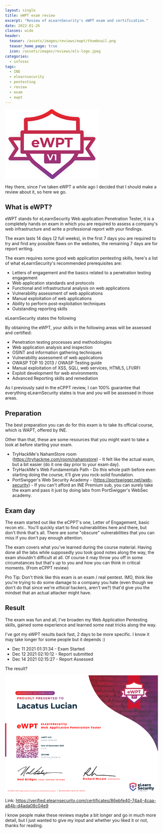 ```yaml
---
layout: single
title: eWPT exam review
excerpt: "Review of eLearnSecurity's eWPT exam and certification."
date: 2022-01-26
classes: wide
header:
  teaser: /assets/images/reviews/ewpt/thumbnail.png
  teaser_home_page: true
  icon: /assets/images/reviews/els-logo.jpeg
categories:
  - infosec
tags:  
  - INE
  - elearnsecurity
  - pentesting
  - review
  - exam
  - ewpt
---
```


![](/assets/images/reviews/ewpt/thumbnail.png)

Hey there, since I've taken eWPT a while ago I decided that I should make a review about it, so here we go.

## What is eWPT?

eWPT stands for eLearnSecurity Web application Penetration Tester, it is a completely hands on exam in which you are required to assess a company's web infrastructure and write a professional report with your findings.

The exam lasts 14 days (2 full weeks), in the first 7 days you are required to try and find any possible flaws on the websites, the remaining 7 days are for report writing.

The exam requires some good web application pentesting skills, here's a list of what eLearnSecurity's recommended prerequisites are:



- Letters of engagement and the basics related to a penetration testing engagement
- Web application standards and protocols
- Functional and infrastructural analysis on web applications
- Vulnerability assessment of web applications
- Manual exploitation of web applications
- Ability to perform post-exploitation techniques
- Outstanding reporting skills


eLearnSecurity states the following

By obtaining the eWPT, your skills in the following areas will be assessed and certified:

- Penetration testing processes and methodologies
- Web application analysis and inspection
- OSINT and information gathering techniques
- Vulnerability assessment of web applications
- OWASP TOP 10 2013 / OWASP Testing guide
- Manual exploitation of XSS, SQLi, web services, HTML5, LFI/RFI
- Exploit development for web environments
- Advanced Reporting skills and remediation

As I previously said in the eCPPT review, I can 100% guarantee that everything eLearnSecurity states is true and you will be assessed in those areas.

## Preparation

The best preparation you can do for this exam is to take its official course, which is WAPT, offered by INE.

Other than that, these are some resources that you might want to take a look at before starting your exam.

- TryHackMe's NahamStore room (https://tryhackme.com/room/nahamstore) - It felt like the actual exam, but a bit easier (do it one day prior to your exam day).
- TryHackMe's Web Fundamentals Path - Do this whole path before even starting doing the course, it'll give you rock-solid foundation.
- PortSwigger's Web Security Academy - (https://portswigger.net/web-security) - If you can't afford an INE Premium sub, you can surely take the exam and pass it just by doing labs from PortSwigger's WebSec academy.

## Exam day

The exam started out like the eCPPT's one, Letter of Engagement, basic recon etc.. You'll quickly start to find vulnerabilities here and there, but don't think that's all. There are some "obscure" vulnerabilities that you can miss if you don't pay enough attention.

The exam covers what you've learned during the course material. Having done all the labs while supposedly you took good notes along the way, the exam shouldn't difficult at all. Of course it may throw you off in some circumstances but that's up to you and how you can think in critical moments. (From eCPPT review)

Pro Tip: Don't think like this exam is an exam / real pentest. IMO, think like you're trying to do some damage to a company you hate (even though we don't do that since we're *ethical* hackers, aren't we?) that'd give you the mindset that an actual attacker might have. 

## Result

The exam was fun and all, I've broaden my Web Application Pentesting skills, gained some experience and learned some neat tricks along the way.

I've got my eWPT results back fast, 2 days to be more specific. I know it may take longer for some people but it depends :)

- Dec 11 2021 01:31:34 - Exam Started
- Dec 12 2021 02:10:12 - Report submitted
- Dec 14 2021 02:15:27 - Report Assessed

The result?

![](/assets/images/reviews/ewpt/cert.png)

Link: https://verified.elearnsecurity.com/certificates/86ebfe40-74a4-4caa-a84b-d4ada08c04e9

I know people make these reviews maybe a bit longer and go in much more detail, but I just wanted to give my input and whether you liked it or not, thanks for reading.
